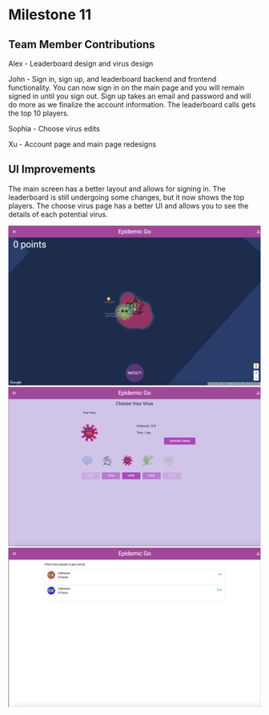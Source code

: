 # Milestone 11

## Team Member Contributions

Alex - Leaderboard design and virus design

John - Sign in, sign up, and leaderboard backend and frontend functionality.  You can now sign in on the main page and you
will remain signed in until you sign out.  Sign up takes an email and password and will do more as we finalize the account
information.  The leaderboard calls gets the top 10 players.

Sophia - Choose virus edits

Xu - Account page and main page redesigns

## UI Improvements

The main screen has a better layout and allows for signing in.  The leaderboard is still undergoing some changes, but it
now shows the top players.  The choose virus page has a better UI and allows you to see the details of each potential virus.

![ScreenGrab](https://raw.githubusercontent.com/johnpallag/MashedPotatoRacoons/master/milestone11_1.png)
![ScreenGrab](https://raw.githubusercontent.com/johnpallag/MashedPotatoRacoons/master/milestone11_2.png)
![ScreenGrab](https://raw.githubusercontent.com/johnpallag/MashedPotatoRacoons/master/milestone11_3.png)
